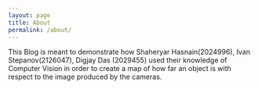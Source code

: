 ```yaml
---
layout: page
title: About
permalink: /about/
---
```


This Blog is meant to demonstrate how Shaheryar Hasnain(2024996), Ivan Stepanov(2126047), Digjay Das (2029455) used their knowledge of Computer Vision in order to create a map of how far an object is with respect to the image produced by the cameras.


